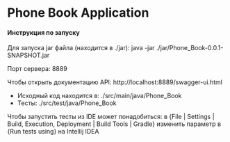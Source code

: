 # Phone Book Application
#### Инструкция по запуску

Для запуска jar файла (находится в ./jar): java -jar ./jar/Phone_Book-0.0.1-SNAPSHOT.jar

Порт сервера: 8889

Чтобы открыть документацию API: http://localhost:8889/swagger-ui.html

- Исходный код находится в: ./src/main/java/Phone_Book
- Тесты: ./src/test/java/Phone_Book

Чтобы запустить тесты из IDE может понадобиться: в {File | Settings | Build, Execution, Deployment | Build Tools | Gradle} изменить параметр в {Run tests using} на Intellij IDEA
